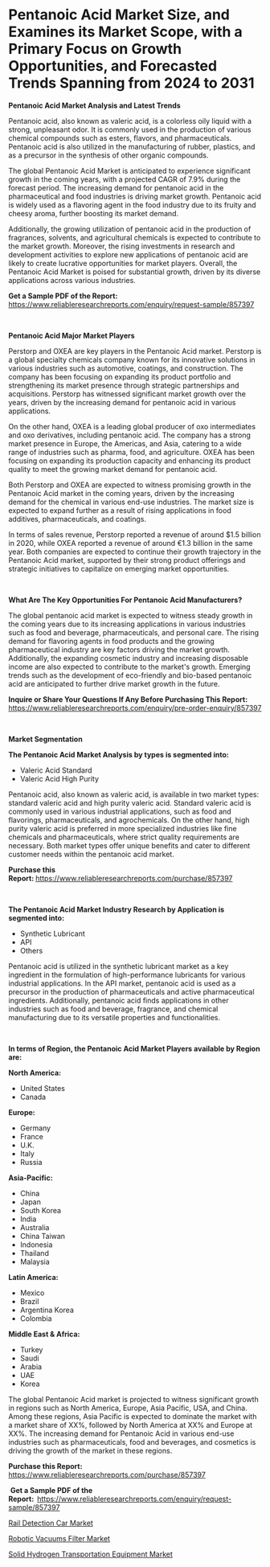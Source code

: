 <p><h1>Pentanoic Acid Market Size, and Examines its Market Scope, with a Primary Focus on Growth Opportunities, and Forecasted Trends Spanning from 2024 to 2031</h1></p><p><strong>Pentanoic Acid Market Analysis and Latest Trends</strong></p>
<p><p>Pentanoic acid, also known as valeric acid, is a colorless oily liquid with a strong, unpleasant odor. It is commonly used in the production of various chemical compounds such as esters, flavors, and pharmaceuticals. Pentanoic acid is also utilized in the manufacturing of rubber, plastics, and as a precursor in the synthesis of other organic compounds.</p><p>The global Pentanoic Acid Market is anticipated to experience significant growth in the coming years, with a projected CAGR of 7.9% during the forecast period. The increasing demand for pentanoic acid in the pharmaceutical and food industries is driving market growth. Pentanoic acid is widely used as a flavoring agent in the food industry due to its fruity and cheesy aroma, further boosting its market demand.</p><p>Additionally, the growing utilization of pentanoic acid in the production of fragrances, solvents, and agricultural chemicals is expected to contribute to the market growth. Moreover, the rising investments in research and development activities to explore new applications of pentanoic acid are likely to create lucrative opportunities for market players. Overall, the Pentanoic Acid Market is poised for substantial growth, driven by its diverse applications across various industries.</p></p>
<p><strong>Get a Sample PDF of the Report:&nbsp;</strong> <a href="https://www.reliableresearchreports.com/enquiry/request-sample/857397">https://www.reliableresearchreports.com/enquiry/request-sample/857397</a></p>
<p>&nbsp;</p>
<p><strong>Pentanoic Acid Major Market Players</strong></p>
<p><p>Perstorp and OXEA are key players in the Pentanoic Acid market. Perstorp is a global specialty chemicals company known for its innovative solutions in various industries such as automotive, coatings, and construction. The company has been focusing on expanding its product portfolio and strengthening its market presence through strategic partnerships and acquisitions. Perstorp has witnessed significant market growth over the years, driven by the increasing demand for pentanoic acid in various applications.</p><p>On the other hand, OXEA is a leading global producer of oxo intermediates and oxo derivatives, including pentanoic acid. The company has a strong market presence in Europe, the Americas, and Asia, catering to a wide range of industries such as pharma, food, and agriculture. OXEA has been focusing on expanding its production capacity and enhancing its product quality to meet the growing market demand for pentanoic acid.</p><p>Both Perstorp and OXEA are expected to witness promising growth in the Pentanoic Acid market in the coming years, driven by the increasing demand for the chemical in various end-use industries. The market size is expected to expand further as a result of rising applications in food additives, pharmaceuticals, and coatings. </p><p>In terms of sales revenue, Perstorp reported a revenue of around $1.5 billion in 2020, while OXEA reported a revenue of around €1.3 billion in the same year. Both companies are expected to continue their growth trajectory in the Pentanoic Acid market, supported by their strong product offerings and strategic initiatives to capitalize on emerging market opportunities.</p></p>
<p>&nbsp;</p>
<p><strong>What Are The Key Opportunities For Pentanoic Acid Manufacturers?</strong></p>
<p><p>The global pentanoic acid market is expected to witness steady growth in the coming years due to its increasing applications in various industries such as food and beverage, pharmaceuticals, and personal care. The rising demand for flavoring agents in food products and the growing pharmaceutical industry are key factors driving the market growth. Additionally, the expanding cosmetic industry and increasing disposable income are also expected to contribute to the market's growth. Emerging trends such as the development of eco-friendly and bio-based pentanoic acid are anticipated to further drive market growth in the future.</p></p>
<p><strong>Inquire or Share Your Questions If Any Before Purchasing This Report:</strong> <a href="https://www.reliableresearchreports.com/enquiry/pre-order-enquiry/857397">https://www.reliableresearchreports.com/enquiry/pre-order-enquiry/857397</a></p>
<p>&nbsp;</p>
<p><strong>Market Segmentation</strong></p>
<p><strong>The Pentanoic Acid Market Analysis by types is segmented into:</strong></p>
<p><ul><li>Valeric Acid Standard</li><li>Valeric Acid High Purity</li></ul></p>
<p><p>Pentanoic acid, also known as valeric acid, is available in two market types: standard valeric acid and high purity valeric acid. Standard valeric acid is commonly used in various industrial applications, such as food and flavorings, pharmaceuticals, and agrochemicals. On the other hand, high purity valeric acid is preferred in more specialized industries like fine chemicals and pharmaceuticals, where strict quality requirements are necessary. Both market types offer unique benefits and cater to different customer needs within the pentanoic acid market.</p></p>
<p><strong>Purchase this Report:&nbsp;</strong><a href="https://www.reliableresearchreports.com/purchase/857397">https://www.reliableresearchreports.com/purchase/857397</a></p>
<p>&nbsp;</p>
<p><strong>The Pentanoic Acid Market Industry Research by Application is segmented into:</strong></p>
<p><ul><li>Synthetic Lubricant</li><li>API</li><li>Others</li></ul></p>
<p><p>Pentanoic acid is utilized in the synthetic lubricant market as a key ingredient in the formulation of high-performance lubricants for various industrial applications. In the API market, pentanoic acid is used as a precursor in the production of pharmaceuticals and active pharmaceutical ingredients. Additionally, pentanoic acid finds applications in other industries such as food and beverage, fragrance, and chemical manufacturing due to its versatile properties and functionalities.</p></p>
<p>&nbsp;</p>
<p><strong>In terms of Region, the Pentanoic Acid Market Players available by Region are:</strong></p>
<p>
    <p> <strong> North America: </strong>
        <ul>
            <li>United States</li>
            <li>Canada</li>
        </ul>
        </p> 
    <p> <strong> Europe: </strong>
        <ul>
            <li>Germany</li>
            <li>France</li>
            <li>U.K.</li>
            <li>Italy</li>
            <li>Russia</li>
        </ul>
        </p> 
    <p> <strong> Asia-Pacific: </strong>
        <ul>
            <li>China</li>
            <li>Japan</li>
            <li>South Korea</li>
            <li>India</li>
            <li>Australia</li>
            <li>China Taiwan</li>
            <li>Indonesia</li>
            <li>Thailand</li>
            <li>Malaysia</li>
        </ul>
        </p> 
    <p> <strong> Latin America: </strong>
        <ul>
            <li>Mexico</li>
            <li>Brazil</li>
            <li>Argentina Korea</li>
            <li>Colombia</li>
        </ul>
        </p> 
    <p> <strong> Middle East & Africa: </strong>
        <ul>
            <li>Turkey</li>
            <li>Saudi</li>
            <li>Arabia</li>
            <li>UAE</li>
            <li>Korea</li>
        </ul>
    </p>
    </p>
<p><p>The global Pentanoic Acid market is projected to witness significant growth in regions such as North America, Europe, Asia Pacific, USA, and China. Among these regions, Asia Pacific is expected to dominate the market with a market share of XX%, followed by North America at XX% and Europe at XX%. The increasing demand for Pentanoic Acid in various end-use industries such as pharmaceuticals, food and beverages, and cosmetics is driving the growth of the market in these regions.</p></p>
<p><strong>Purchase this Report: </strong><a href="https://www.reliableresearchreports.com/purchase/857397">https://www.reliableresearchreports.com/purchase/857397</a></p>
<p>&nbsp;<strong>Get a Sample PDF of the Report:&nbsp;&nbsp;</strong><a href="https://www.reliableresearchreports.com/enquiry/request-sample/857397">https://www.reliableresearchreports.com/enquiry/request-sample/857397</a></p>
<p><strong></strong></p>
<p><p><a href="https://view.publitas.com/reportprime-1/rail-detection-car-market-size-reflecting-a-forecast-till-2031-market-by-type-by-application-and-by-geography/">Rail Detection Car Market</a></p><p><a href="https://view.publitas.com/reportprime-1/robotic-vacuums-filter-market-size-and-growth-market-segmentation-regional-and-country-breakdowns-and-market-trends-for-period-from-2024-2031/">Robotic Vacuums Filter Market</a></p><p><a href="https://view.publitas.com/reportprime-1/solid-hydrogen-transportation-equipment-market-provides-a-comprehensive-analysis-including-a-macro-overview-of-the-market-as-well-as-micro-details-such-as-market-size-and-competitive-landscape/">Solid Hydrogen Transportation Equipment Market</a></p></p>